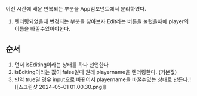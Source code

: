 이전 시간에 배운 반복되는 부분을 App컴포넌트에서 분리하였다.
1. 렌더링되었을때 변경되는 부분을 찾아보자
Edit라는 버튼을 눌렀을때에 player의 이름을 바꿀수있어야한다.

## 순서
1. 먼저 isEditing이라는 상태를 하나 선언한다
2. isEditing이라는 값이 false일때 원래 playername을 렌더링한다. (기본값)
3. 만약 true일 경우 input으로 바뀌어서 playername을 바꿀수있는 상태로 만든다.![[스크린샷 2024-05-01 01.00.30.png]]